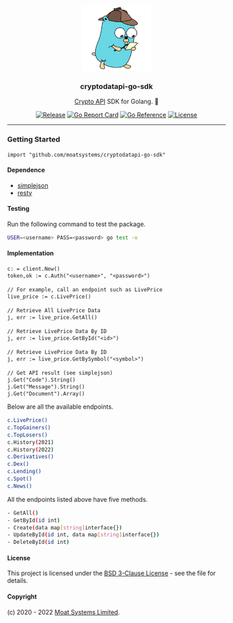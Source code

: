<div align="center">

  <img alt="cryptodatapi-go-sdk logo" src="assets/go.png" height="150" />
  <h3 align="center">cryptodatapi-go-sdk</h3>
  <p align="center"><a href="https://moatsystems.com/crypto-api/">Crypto API</a> SDK for Golang. 🦠 </p>

[![Release](https://img.shields.io/github/release/moatsystems/cryptodatapi-go-sdk.svg)](https://github.com/moatsystems/cryptodatapi-go-sdk/releases/latest)
[![Go Report Card](https://goreportcard.com/badge/github.com/moatsystems/cryptodatapi-go-sdk)](https://goreportcard.com/report/github.com/moatsystems/cryptodatapi-go-sdk)
[![Go Reference](https://pkg.go.dev/badge/github.com/moatsystems/cryptodatapi-go-sdk.svg)](https://pkg.go.dev/github.com/moatsystems/cryptodatapi-go-sdk)
[![License](https://img.shields.io/github/license/moatsystems/cryptodatapi-go-sdk)](/LICENSE)

</div>

---

### Getting Started
 
```golang
import "github.com/moatsystems/cryptodatapi-go-sdk"
```

#### Dependence

- [simplejson](https://github.com/bitly/go-simplejson)
- [resty](https://github.com/go-resty/resty)


#### Testing

Run the following command to test the package.

```sh
USER=<username> PASS=<password> go test -v
```

#### Implementation

```golang
c: = client.New()
token,ok := c.Auth("<username>", "<password>")

// For example, call an endpoint such as LivePrice
live_price := c.LivePrice()
  
// Retrieve All LivePrice Data
j, err := live_price.GetAll()

// Retrieve LivePrice Data By ID
j, err := live_price.GetById("<id>")

// Retrieve LivePrice Data By ID
j, err := live_price.GetBySymbol("<symbol>")

// Get API result (see simplejson)
j.Get("Code").String()
j.Get("Message").String()
j.Get("Document").Array()
```

Below are all the available endpoints.

```sh
c.LivePrice()
c.TopGainers()
c.TopLosers()
c.History(2021)
c.History(2022)
c.Derivatives()
c.Dex()
c.Lending()
c.Spot()
c.News()
```

All the endpoints listed above have five methods.

```sh
- GetAll()
- GetById(id int)
- Create(data map[string]interface{})
- UpdateById(id int, data map[string]interface{})
- DeleteById(id int)
```


#### License

This project is licensed under the [BSD 3-Clause License](LICENSE) - see the file for details.


#### Copyright

(c) 2020 - 2022 [Moat Systems Limited](https://moatsystems.com).